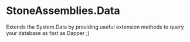 # StoneAssemblies.Data
Extends the System.Data by providing useful extension methods to query your database as fast as Dapper ;)
